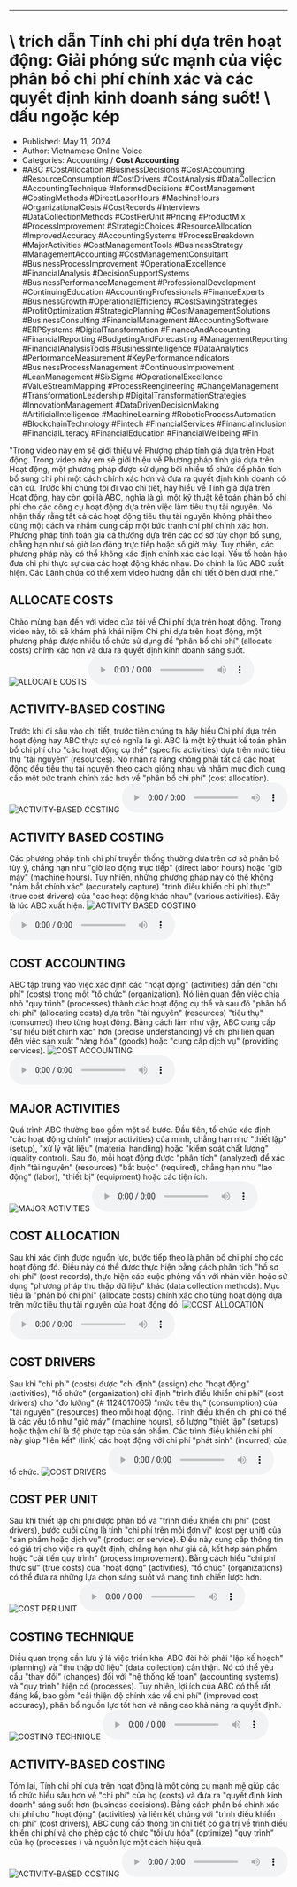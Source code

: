 
---

# \ trích dẫn Tính chi phí dựa trên hoạt động: Giải phóng sức mạnh của việc phân bổ chi phí chính xác và các quyết định kinh doanh sáng suốt! \ dấu ngoặc kép

- Published: May 11, 2024
- Author: Vietnamese Online Voice
- Categories: Accounting / **Cost Accounting**
- #ABC #CostAllocation #BusinessDecisions #CostAccounting #ResourceConsumption #CostDrivers #CostAnalysis #DataCollection #AccountingTechnique #InformedDecisions #CostManagement #CostingMethods #DirectLaborHours #MachineHours #OrganizationalCosts #CostRecords #Interviews #DataCollectionMethods #CostPerUnit #Pricing #ProductMix #ProcessImprovement #StrategicChoices #ResourceAllocation #ImprovedAccuracy #AccountingSystems #ProcessBreakdown #MajorActivities #CostManagementTools #BusinessStrategy #ManagementAccounting #CostManagementConsultant #BusinessProcessImprovement #OperationalExcellence #FinancialAnalysis #DecisionSupportSystems #BusinessPerformanceManagement #ProfessionalDevelopment #ContinuingEducation #AccountingProfessionals #FinanceExperts #BusinessGrowth #OperationalEfficiency #CostSavingStrategies #ProfitOptimization #StrategicPlanning #CostManagementSolutions #BusinessConsulting #FinancialManagement #AccountingSoftware #ERPSystems #DigitalTransformation #FinanceAndAccounting #FinancialReporting #BudgetingAndForecasting #ManagementReporting #FinancialAnalysisTools #BusinessIntelligence #DataAnalytics #PerformanceMeasurement #KeyPerformanceIndicators #BusinessProcessManagement #ContinuousImprovement #LeanManagement #SixSigma #OperationalExcellence #ValueStreamMapping #ProcessReengineering #ChangeManagement #TransformationLeadership #DigitalTransformationStrategies #InnovationManagement #DataDrivenDecisionMaking #ArtificialIntelligence #MachineLearning #RoboticProcessAutomation #BlockchainTechnology #Fintech #FinancialServices #FinancialInclusion #FinancialLiteracy #FinancialEducation #FinancialWellbeing #Fin

"Trong video này em sẽ giới thiệu về Phương pháp tính giá dựa trên Hoạt động. Trong video này em sẽ giới thiệu về Phương pháp tính giá dựa trên Hoạt động, một phương pháp được sử dụng bởi nhiều tổ chức để phân tích bổ sung chi phí một cách chính xác hơn và đưa ra quyết định kinh doanh có căn cứ. Trước khi chúng tôi đi vào chi tiết, hãy hiểu về Tính giá dựa trên Hoạt động, hay còn gọi là ABC, nghĩa là gì. một kỹ thuật kế toán phân bổ chi phí cho các công cụ hoạt động dựa trên việc làm tiêu thụ tài nguyên. Nó nhận thấy rằng tất cả các hoạt động tiêu thụ tài nguyên không phải theo cùng một cách và nhắm cung cấp một bức tranh chi phí chính xác hơn. Phương pháp tính toán giá cả thường dựa trên các cơ sở tùy chọn bổ sung, chẳng hạn như số giờ lao động trực tiếp hoặc số giờ máy. Tuy nhiên, các phương pháp này có thể không xác định chính xác các loại. Yếu tố hoàn hảo đưa chi phí thực sự của các hoạt động khác nhau. Đó chính là lúc ABC xuất hiện. Các Lãnh chúa có thể xem video hướng dẫn chi tiết ở bên dưới nhé."


## ALLOCATE COSTS

Chào mừng bạn đến với video của tôi về Chi phí dựa trên hoạt động. Trong video này, tôi sẽ khám phá khái niệm Chi phí dựa trên hoạt động, một phương pháp được nhiều tổ chức sử dụng để "phân bổ chi phí" (allocate costs) chính xác hơn và đưa ra quyết định kinh doanh sáng suốt.
![ALLOCATE COSTS](https://http-archiver-apis-production-80.schnworks.com/storage/images/transitions/2024-05-11/transition--17654411589-Montserrat-Thin-7B1FA2.jpg)
<audio controls>
    <source src="https://http-archiver-apis-production-80.schnworks.com/storage/storage/audio/file-18103730085.mp3" type="audio/mpeg">
</audio>



## ACTIVITY-BASED COSTING

Trước khi đi sâu vào chi tiết, trước tiên chúng ta hãy hiểu Chi phí dựa trên hoạt động hay ABC thực sự có nghĩa là gì. ABC là một kỹ thuật kế toán phân bổ chi phí cho "các hoạt động cụ thể" (specific activities) dựa trên mức tiêu thụ "tài nguyên" (resources). Nó nhận ra rằng không phải tất cả các hoạt động đều tiêu thụ tài nguyên theo cách giống nhau và nhằm mục đích cung cấp một bức tranh chính xác hơn về "phân bổ chi phí" (cost allocation).
![ACTIVITY-BASED COSTING](https://http-archiver-apis-production-80.schnworks.com/storage/images/transitions/2024-05-11/transition--1254743365-Montserrat-Regular-7B1FA2.jpg)
<audio controls>
    <source src="https://http-archiver-apis-production-80.schnworks.com/storage/storage/audio/file-9122319479.mp3" type="audio/mpeg">
</audio>



## ACTIVITY BASED COSTING

Các phương pháp tính chi phí truyền thống thường dựa trên cơ sở phân bổ tùy ý, chẳng hạn như "giờ lao động trực tiếp" (direct labor hours) hoặc "giờ máy" (machine hours). Tuy nhiên, những phương pháp này có thể không "nắm bắt chính xác" (accurately capture) "trình điều khiển chi phí thực" (true cost drivers) của "các hoạt động khác nhau" (various activities). Đây là lúc ABC xuất hiện.
![ACTIVITY BASED COSTING](https://http-archiver-apis-production-80.schnworks.com/storage/images/transitions/2024-05-11/transition--20813630555-Montserrat-Black-7B1FA2.jpg)
<audio controls>
    <source src="https://http-archiver-apis-production-80.schnworks.com/storage/storage/audio/file-8581403528.mp3" type="audio/mpeg">
</audio>



## COST ACCOUNTING

ABC tập trung vào việc xác định các "hoạt động" (activities) dẫn đến "chi phí" (costs) trong một "tổ chức" (organization). Nó liên quan đến việc chia nhỏ "quy trình" (processes) thành các hoạt động cụ thể và sau đó "phân bổ chi phí" (allocating costs) dựa trên "tài nguyên" (resources) "tiêu thụ" (consumed) theo từng hoạt động. Bằng cách làm như vậy, ABC cung cấp "sự hiểu biết chính xác" hơn (precise understanding) về chi phí liên quan đến việc sản xuất "hàng hóa" (goods) hoặc "cung cấp dịch vụ" (providing services).
![COST ACCOUNTING](https://http-archiver-apis-production-80.schnworks.com/storage/images/transitions/2024-05-11/transition--5083311270-Montserrat-ExtraBold-283593.jpg)
<audio controls>
    <source src="https://http-archiver-apis-production-80.schnworks.com/storage/storage/audio/file-1638025253.mp3" type="audio/mpeg">
</audio>



## MAJOR ACTIVITIES

Quá trình ABC thường bao gồm một số bước. Đầu tiên, tổ chức xác định "các hoạt động chính" (major activities) của mình, chẳng hạn như "thiết lập" (setup), "xử lý vật liệu" (material handling) hoặc "kiểm soát chất lượng" (quality control). Sau đó, mỗi hoạt động được "phân tích" (analyzed) để xác định "tài nguyên" (resources) "bắt buộc" (required), chẳng hạn như "lao động" (labor), "thiết bị" (equipment) hoặc các tiện ích.
![MAJOR ACTIVITIES](https://http-archiver-apis-production-80.schnworks.com/storage/images/transitions/2024-05-11/transition-13693966012-Montserrat-SemiBold-004895.jpg)
<audio controls>
    <source src="https://http-archiver-apis-production-80.schnworks.com/storage/storage/audio/file-20827305665.mp3" type="audio/mpeg">
</audio>



## COST ALLOCATION

Sau khi xác định được nguồn lực, bước tiếp theo là phân bổ chi phí cho các hoạt động đó. Điều này có thể được thực hiện bằng cách phân tích "hồ sơ chi phí" (cost records), thực hiện các cuộc phỏng vấn với nhân viên hoặc sử dụng "phương pháp thu thập dữ liệu" khác (data collection methods). Mục tiêu là "phân bổ chi phí" (allocate costs) chính xác cho từng hoạt động dựa trên mức tiêu thụ tài nguyên của hoạt động đó.
![COST ALLOCATION](https://http-archiver-apis-production-80.schnworks.com/storage/images/transitions/2024-05-11/transition--38872556457-Montserrat-Bold-7B1FA2.jpg)
<audio controls>
    <source src="https://http-archiver-apis-production-80.schnworks.com/storage/storage/audio/file-27937073183.mp3" type="audio/mpeg">
</audio>



## COST DRIVERS

Sau khi "chi phí" (costs) được "chỉ định" (assign) cho "hoạt động" (activities), "tổ chức" (organization) chỉ định "trình điều khiển chi phí" (cost drivers) cho "đo lường" (# 1124017065) "mức tiêu thụ" (consumption) của "tài nguyên" (resources) theo mỗi hoạt động. Trình điều khiển chi phí có thể là các yếu tố như "giờ máy" (machine hours), số lượng "thiết lập" (setups) hoặc thậm chí là độ phức tạp của sản phẩm. Các trình điều khiển chi phí này giúp "liên kết" (link) các hoạt động với chi phí "phát sinh" (incurred) của tổ chức.
![COST DRIVERS](https://http-archiver-apis-production-80.schnworks.com/storage/images/transitions/2024-05-11/transition--34430348940-Montserrat-Bold-512DA8.jpg)
<audio controls>
    <source src="https://http-archiver-apis-production-80.schnworks.com/storage/storage/audio/file-15365631316.mp3" type="audio/mpeg">
</audio>



## COST PER UNIT

Sau khi thiết lập chi phí được phân bổ và "trình điều khiển chi phí" (cost drivers), bước cuối cùng là tính "chi phí trên mỗi đơn vị" (cost per unit) của "sản phẩm hoặc dịch vụ" (product or service). Điều này cung cấp thông tin có giá trị cho việc ra quyết định, chẳng hạn như giá cả, kết hợp sản phẩm hoặc "cải tiến quy trình" (process improvement). Bằng cách hiểu "chi phí thực sự" (true costs) của "hoạt động" (activities), "tổ chức" (organizations) có thể đưa ra những lựa chọn sáng suốt và mang tính chiến lược hơn.
![COST PER UNIT](https://http-archiver-apis-production-80.schnworks.com/storage/images/transitions/2024-05-11/transition-20717323252-Montserrat-ExtraBold-9C27B0.jpg)
<audio controls>
    <source src="https://http-archiver-apis-production-80.schnworks.com/storage/storage/audio/file-13310960495.mp3" type="audio/mpeg">
</audio>



## COSTING TECHNIQUE

Điều quan trọng cần lưu ý là việc triển khai ABC đòi hỏi phải "lập kế hoạch" (planning) và "thu thập dữ liệu" (data collection) cẩn thận. Nó có thể yêu cầu "thay đổi" (changes) đối với "hệ thống kế toán" (accounting systems) và "quy trình" hiện có (processes). Tuy nhiên, lợi ích của ABC có thể rất đáng kể, bao gồm "cải thiện độ chính xác về chi phí" (improved cost accuracy), phân bổ nguồn lực tốt hơn và nâng cao khả năng ra quyết định.
![COSTING TECHNIQUE](https://http-archiver-apis-production-80.schnworks.com/storage/images/transitions/2024-05-11/transition--29902255880-Montserrat-Thin-1A237E.jpg)
<audio controls>
    <source src="https://http-archiver-apis-production-80.schnworks.com/storage/storage/audio/file-10766606767.mp3" type="audio/mpeg">
</audio>



## ACTIVITY-BASED COSTING

Tóm lại, Tính chi phí dựa trên hoạt động là một công cụ mạnh mẽ giúp các tổ chức hiểu sâu hơn về "chi phí" của họ (costs) và đưa ra "quyết định kinh doanh" sáng suốt hơn (business decisions). Bằng cách phân bổ chính xác chi phí cho "hoạt động" (activities) và liên kết chúng với "trình điều khiển chi phí" (cost drivers), ABC cung cấp thông tin chi tiết có giá trị về trình điều khiển chi phí và cho phép các tổ chức "tối ưu hóa" (optimize) "quy trình" của họ (processes ) và nguồn lực một cách hiệu quả.
![ACTIVITY-BASED COSTING](https://http-archiver-apis-production-80.schnworks.com/storage/images/transitions/2024-05-11/transition--1074798823-Montserrat-SemiBold-004895.jpg)
<audio controls>
    <source src="https://http-archiver-apis-production-80.schnworks.com/storage/storage/audio/file-19313107114.mp3" type="audio/mpeg">
</audio>

